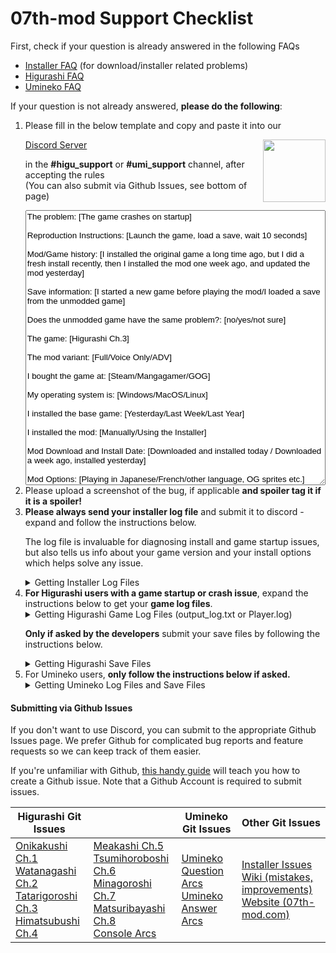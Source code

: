 # 07th-mod Support Checklist



First, check if your question is already answered in the following FAQs

- [Installer FAQ](https://07th-mod.com/wiki/Installer/faq/) (for download/installer related problems)
- [Higurashi FAQ](https://07th-mod.com/wiki/Higurashi/FAQ/)
- [Umineko FAQ](https://07th-mod.com/wiki/Umineko/Umineko-Part-0-TroubleShooting-and-FAQ/)

If your question is not already answered, **please do the following**:


<ol>
<li>Please fill in the below template and copy and paste it into our

<a href=https://discord.gg/pf5VhF9>Discord Server
<img style="float: right" src="https://07th-mod.com/wiki/img/Discord-Logo-Color.png" width="100" height="100"/>
</a>
<br>

in the <b>#higu_support</b> or <b>#umi_support</b> channel, after accepting the rules<br>
(You can also submit via Github Issues, see bottom of page)

<textarea style="width:100%;height: 440px;font-family:Arial, Helvetica, sans-serif">
The problem: [The game crashes on startup]

Reproduction Instructions: [Launch the game, load a save, wait 10 seconds]

Mod/Game history: [I installed the original game a long time ago, but I did a fresh install recently, then I installed the mod one week ago, and updated the mod yesterday]

Save information: [I started a new game before playing the mod/I loaded a save from the unmodded game]

Does the unmodded game have the same problem?: [no/yes/not sure]

The game: [Higurashi Ch.3]

The mod variant: [Full/Voice Only/ADV]

I bought the game at: [Steam/Mangagamer/GOG]

My operating system is: [Windows/MacOS/Linux]

I installed the base game: [Yesterday/Last Week/Last Year]

I installed the mod: [Manually/Using the Installer]

Mod Download and Install Date: [Downloaded and installed today / Downloaded a week ago, installed yesterday]

Mod Options: [Playing in Japanese/French/other language, OG sprites etc.]

State anything "special" about your computer's setup: [School/Company Computer/Old Laptop]

State if you've changed anything to try and fix the problem: [Nothing/I tried re-installing the mod/cleared my saves]

State if anything has changed recently on your PC: [Installed new software/update drivers/new hardware]

Antivirus Software: [Windows Defender/Norton Antivirus/Bitdefender etc.]
</textarea>
</li>
<li>Please upload a screenshot of the bug, if applicable <b>and spoiler tag it if it is a spoiler!</b></li>
<li><b>Please always send your installer log file</b> and submit it to discord - expand and follow the instructions below.

<p>The log file is invaluable for diagnosing install and game startup issues, but also tells us info about your game version and your install options which helps solve any issue.</p>

<details class="example">
    <summary>Getting Installer Log Files</summary>
    <h2 style="margin-top: 10px;">Finding the install log</h2>
    You can use any of the methods below to get your log file.
    <h3>Option 1: In your browser downloads after an install</h3>
    <p>The installer automatically downloads .zip file containing your logs after an install finishes (or fails). Just check your recent browser downloads for a <code>07th-mod-logs.zip</code></p>
    <h3>Option 2: "Click here to download the Install Logs" button in the installer</h3>
    <p>After choosing any game in the installer, there will be a <b>"📖 Click here to download the Install Logs"</b> link near the bottom of the page. This link will download the logs as a <code>07th-mod-logs.zip</code> to your browser downloads.</p>
    <h3>Option 3: From the install launcher (Windows Only)</h3>
    <ul>
        <li>Open the install launcher</li>
        <li>Click the <b style="background: SteelBlue; color:white; padding: 5px">⯈ Advanced Tools</b> expander</li>
        <li>Click the <b style="background: SteelBlue; color:white; padding: 5px">Show Installer Logs</b> button. An explorer window will appear containing the log files. </li>
        <li>Send us the <code>*.txt</code> files by zipping all of them, or dragging them into Discord</li>
    </ul>
    <h3>Option 4: Manual navigation</h3>
    <h4>Windows</h4>
    <p>If you saved the installer launcher to:</p>
    <p><code>C:\downloads\07th-Mod.Installer.Windows.exe</code></p>
    <p>your install logs would be located at:</p>
    <p><code>C:\downloads\07th-mod_installer\INSTALLER_LOGS\MOD-INSTALLER-LOG-[date].txt</code></p>
    <h4>Linux and Mac</h4>
    <p>Look directly in the <code>install_data\INSTALLER_LOGS</code> folder, as Linux and Mac do not have a launcher.</p>
    <h3>Option 5: From the game folder</h3>
    <p>The installer will also attempt to save a log to the game being modded. Use this method if you have moved or deleted the installer launcher, or if you want to check the log for a specific game.</p>
    <h4>Windows</h4>
    <ul>
        <li>For Umineko: The log will be placed directly in the game folder. Example:
            <br><code>C:\games\Steam\steamapps\common\Umineko\MOD-INSTALLER-LOG-[date].txt</code></li>
        <li>For Higurashi: In the <code>HigurashiEp0[X]_Data</code> subfolder (where X is the chapter number). This is the same location as the game logs. Example:
            <br> <code>C:\games\Steam\steamapps\common\Higurashi When They Cry\HigurashiEp01_Data\MOD-INSTALLER-LOG-[date].txt</code></li>
    </ul>
    <h4>Linux and Mac</h4>
    <p>The installer may not always be able to place a log in the game folder, but you can check anyway. Look for a <code>MOD-INSTALLER-LOG-[date].txt</code> file in the game folder, or inside the <code>HigurashiEp0[X]_Data</code> subfolder.
</details>

</li>
<li><b>For Higurashi users with a game startup or crash issue</b>, expand the instructions below to get your <b>game log files</b>. 


<details class="example">
    <summary>Getting Higurashi Game Log Files (output_log.txt or Player.log)</summary>
    <p>The Game Log is called <strong>output_log.txt</strong> on Windows, and <strong>Player.log</strong> on Linux/Mac</p>
    <ul>
        <li>All Platforms: While in-game, press <strong>F10</strong>, then under "Save Files and Log Files" click "Show output_log.txt / Player.log"</li>
        <li>On Windows (<strong>output_log.txt</strong>):</li>
        <ul>
            <li><strong>For Chapters 1-7</strong>, the log is located in the <code>HigurashiEp0X_Data</code> folder, in the game folder. For example <code>C:\games\Steam\steamapps\common\Higurashi When They Cry\HigurashiEp01_Data\output_log.txt</code>.</li>
            <li><strong>For Chapter 8</strong>, the log is located at<br><code>%appdata%/../LocalLow/Mangagamer/Higurashi When They Cry - Ch.8 Matsuribayashi</code>. The full path is something like<br><code>C:\Users\[YOUR_USERNAME]\AppData\LocalLow\MangaGamer\Higurashi When They Cry - Ch.8 Matsuribayashi\output_log.txt</code></li>
        </ul>
        <li>On MacOS (<strong>Player.log</strong>): <code>/Users/&lt;yourusername&gt;/Library/Logs/Unity/Player.log</code><br>
        Access it by opening Finder, pressing Shift-Command-G, and pasting in <code>~/Library/Logs/Unity</code>
        </li>
        <li>On Linux (<strong>Player.log</strong>): <code>~/.config/unity3d/MangaGamer/Higurashi When They Cry - Ch.5 Meakashi/Player.log</code> (for chapter 5)</li>
    </ul>
</details>

<b>Only if asked by the developers</b> submit your save files by following the instructions below.

<details class="example">
    <summary>Getting Higurashi Save Files</summary>
    <h4>Save Files (*.dat files)</h4>
    <p>You may need to zip all the save files together before you submit them. <b>Only submit if asked.</b></p>
    <ul>
        <li>All Platforms: While in-game, press <strong>F10</strong>, then under "Save Files and Log Files" click "Show Saves"</li>
        <li>Windows: <code>C:\Users\[YOUR_USERNAME]\AppData\Roaming\MangaGamer\higurashi01</code> or paste this into File Explorer: <code>%appdata%\MangaGamer</code></li>
        <li>MacOS: <code>~/Library/Application Support/unity.MangaGamer.Higurashi When They Cry - Ch.1 Onikakushi</code><br>
        Access it by opening Finder, pressing Shift-Command-G, and pasting in <code>~/Library/Application Support/</code>, then selecting the appropriate game folder
        </li>
        <li>Linux: <code>~/.config/unity3d/Mangagamer/Higurashi When They Cry _ Ch_1 Onikakushi</code></li>
    </ul>
</details>
</li>

<li>For Umineko users, <b>only follow the instructions below if asked.</b>

<details class="example">
    <summary>Getting Umineko Log Files and Save Files</summary>
    <h4>Save Files</h4>
    <ul>
        <li>First check the <code>mysav</code> folder inside the game folder: <code>C:\Program Files (x86)\Steam\steamapps\common\Umineko\mysav</code></li>
        <li>Occasionally can be found at the steam folder, even if the game is not in the steam folder: <code>[PATH_TO_STEAM_FOLDER]\Steam\steamapps\common\Umineko\mysav</code> (<a href="https://07th-mod.com/wiki/Umineko/Umineko-Part-0-TroubleShooting-and-FAQ/#steam-sync-doesnt-work">See this FAQ</a>). </li>
    </ul>
    <h4>Game Log</h4>
    <ol>
        <li>Windows Instructions:
            <ul>
                <li>Start the game in Debug mode by double clicking <code>Umineko1to4_DebugMode.bat</code> or <code>Umineko5to8_DebugMode.bat</code>, located in the game folder.</li>
                <li>An folder will immediately popup showing the <code>stdout.txt</code> and <code>stderr.txt</code> files, but don&#39;t submit them yet.</li>
                <li>Play the game until you make game crash, then submit the <code>stdout.txt</code> and <code>stderr.txt</code> text files to us.</li>
            </ul>
        </li>
        <li>On Linux or Mac you can view errors by launching the game from a console window</li>
    </ol>
</details>

</li>
</ol>


#### Submitting via Github Issues

If you don't want to use Discord, you can submit to the appropriate Github Issues page. We prefer Github for complicated bug reports and feature requests so we can keep track of them easier.

If you're unfamiliar with Github, [this handy guide](https://help.github.com/en/github/managing-your-work-on-github/creating-an-issue) will teach you how to create a Github issue. Note that a Github Account is required to submit issues.
<table>
<thead>
<tr class="header">
<th>Higurashi Git Issues</th>
<th></th>
<th>Umineko Git Issues</th>
<th>Other Git Issues</th>
</tr>
</thead>
<tbody>
<td>
    <a href="https://github.com/07th-mod/onikakushi/issues">Onikakushi Ch.1</a><br>
    <a href="https://github.com/07th-mod/watanagashi/issues">Watanagashi Ch.2</a><br>
    <a href="https://github.com/07th-mod/tatarigoroshi/issues">Tatarigoroshi Ch.3</a><br>
    <a href="https://github.com/07th-mod/himatsubushi/issues">Himatsubushi Ch.4</a><br>
</td>
<td>
    <a href="https://github.com/07th-mod/meakashi/issues">Meakashi Ch.5</a><br>
    <a href="https://github.com/07th-mod/tsumihoroboshi/issues">Tsumihoroboshi Ch.6</a><br>
    <a href="https://github.com/07th-mod/minagoroshi/issues">Minagoroshi Ch.7</a><br>
    <a href="https://github.com/07th-mod/matsuribayashi/issues">Matsuribayashi Ch.8</a><br>
    <a href="https://github.com/07th-mod/higurashi-console-arcs/issues">Console Arcs</a><br>
</td>
<td>
    <a href="https://github.com/07th-mod/umineko-question/issues">Umineko Question Arcs</a><br>
    <a href="https://github.com/07th-mod/umineko-answer/issues">Umineko Answer Arcs</a><br>
</td>
<td>
    <a href="https://github.com/07th-mod/python-patcher/issues">Installer Issues</a><br>
    <a href="https://github.com/07th-mod/wiki/issues">Wiki (mistakes, improvements)</a><br>
    <a href="https://github.com/07th-mod/website/issues">Website (07th-mod.com)</a><br>
</td>
</tbody>
</table>
